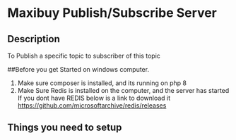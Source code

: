 # Maxibuy Publish/Subscribe Server

## Description
To Publish a specific topic to subscriber of this topic

##Before you get Started on windows computer.
1. Make sure composer is installed, and its running on php 8
2. Make Sure Redis is installed on the computer, and the server has started
If you dont have REDIS below is a link to download it
https://github.com/microsoftarchive/redis/releases


## Things you need to setup
